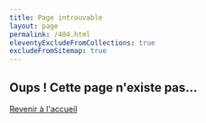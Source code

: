 ```yaml
---
title: Page introuvable
layout: page
permalink: /404.html
eleventyExcludeFromCollections: true
excludeFromSitemap: true
---
```


## Oups ! Cette page n'existe pas...

[Revenir à l'accueil](/)